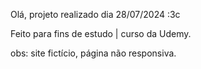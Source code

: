 Olá, projeto realizado dia 28/07/2024 :3c

Feito para fins de estudo | curso da Udemy. 

obs: site fictício, página não responsiva.